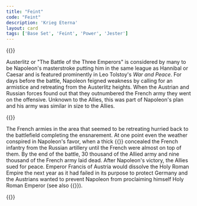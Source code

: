 ```yaml
---
title: "Feint"
code: "Feint"
description: 'Krieg Eterna'
layout: card
tags: ['Base Set', 'Feint', 'Power', 'Jester']
---
```

{{<card-detail-page title="Feint" artwork="The Battle of Austerlitz by François Gérard (1810)" >}}
<p>
Austerlitz or "The Battle of the Three Emperors" is considered by many to be Napoleon's masterstroke putting him in the same league as Hannibal or Caesar and is featured prominently in Leo Tolstoy's <i>War and Peace</i>. For days before the battle, Napoleon feigned weakness by calling for an armistice and retreating from the Austerlitz heights. When the Austrian and Russian forces found out that they outnumbered the French army they went on the offensive. Unknown to the Allies, this was part of Napoleon's plan and his army was similar in size to the Allies.
</p>
{{<card-detail-image file="coronation.jpg" caption="Napoleon in Coronation Robes by François Gérard (1805)">}}
<p>
The French armies in the area that seemed to be retreating hurried back to the battlefield completing the ensnarement. At one point even the weather conspired in Napoleon's favor, when a thick {{<cardlink name="fog">}} concealed the French infantry from the Russian artillery until the French were almost on top of them. By the end of the battle, 30 thousand of the Allied army and nine thousand of the French army laid dead. After Napoleon's victory, the Allies sued for peace. Emperor Francis of Austria would dissolve the Holy Roman Empire the next year as it had failed in its purpose to protect Germany and the Austrians wanted to prevent Napoleon from proclaiming himself Holy Roman Emperor (see also {{<cardlink name="Retreat">}}). 
</p>
{{</card-detail-page>}}